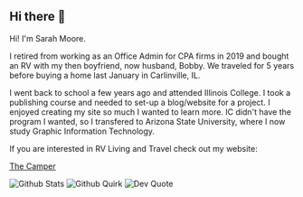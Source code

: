 ## Hi there 👋

<p>Hi! I'm Sarah Moore.</p> 
<p>I retired from working as an Office Admin for CPA firms in 2019 and bought an RV with my then boyfriend, now husband, Bobby. We traveled for 5 years before buying a home last January in Carlinville, IL.</p>
<p>I went back to school a few years ago and attended Illinois College. I took a publishing course and needed to set-up a blog/website for a project. I enjoyed creating my site so much I wanted to learn more. IC didn't have the program I wanted, so I transfered to Arizona State University, where I now study Graphic Information Technology.</p>

<p>If you are interested in RV Living and Travel check out my website:</p> 

[The Camper](www.morriganpowers.com)


![Github Stats](https://greptile-stats.vercel.app/api/widget/SarahMMoore/stats)
![Github Quirk](https://greptile-stats.vercel.app/api/widget/SarahMMoore/quirk)
![Dev Quote](https://quotes-github-readme.vercel.app/api?type=horizontal&theme=radical)

